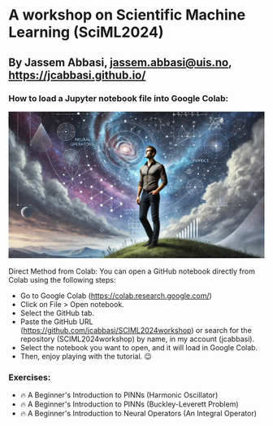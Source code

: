 
# A workshop on Scientific Machine Learning (SciML2024) 

By Jassem Abbasi, jassem.abbasi@uis.no, https://jcabbasi.github.io/
--------
### How to load a Jupyter notebook file into Google Colab:

![Wellcome Graphics](graphics/wallpaper.webp)

Direct Method from Colab:
You can open a GitHub notebook directly from Colab using the following steps:

- Go to Google Colab (https://colab.research.google.com/)
- Click on File > Open notebook.
- Select the GitHub tab.
- Paste the GitHub URL (https://github.com/jcabbasi/SCIML2024workshop) or search for the repository (SCIML2024workshop) by name, in my account (jcabbasi).
- Select the notebook you want to open, and it will load in Google Colab.
- Then, enjoy playing with the tutorial. :wink:

### Exercises:
- :fire: A Beginner's Introduction to PINNs (Harmonic Oscillator)
- :fire: A Beginner's Introduction to PINNs (Buckley-Leverett Problem)
- :fire: A Beginner's Introduction to Neural Operators (An Integral Operator)